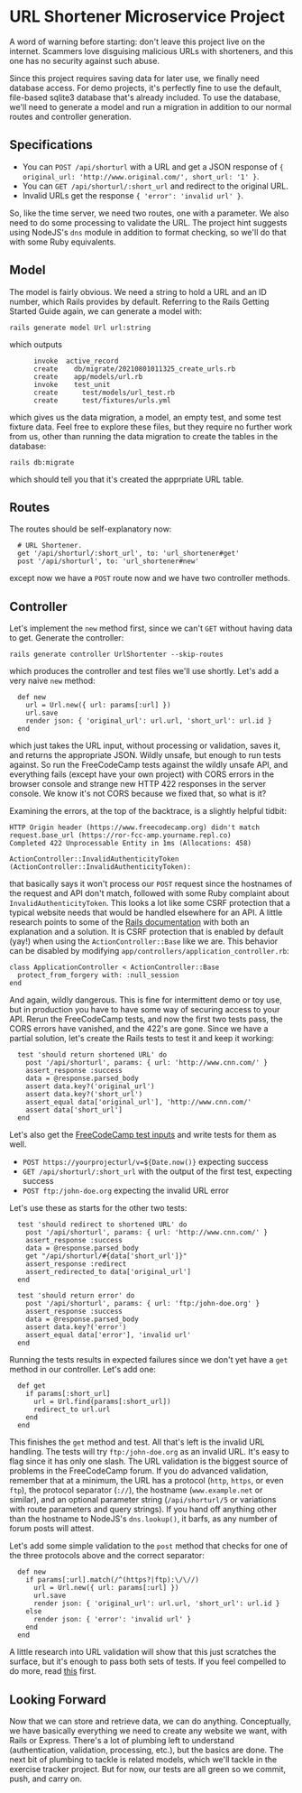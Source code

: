 # URL Shortener Microservice Project

A word of warning before starting:  don't leave this project live on the internet.  Scammers love disguising malicious URLs with shorteners, and this one has no security against such abuse.

Since this project requires saving data for later use, we finally need database access.  For demo projects, it's perfectly fine to use the default, file-based sqlite3 database that's already included.  To use the database, we'll need to generate a model and run a migration in addition to our normal routes and controller generation.

## Specifications

* You can `POST /api/shorturl` with a URL and get a JSON response of `{ original_url: 'http://www.original.com/', short_url: '1' }`.
* You can `GET /api/shorturl/:short_url` and redirect to the original URL.
* Invalid URLs get the response `{ 'error': 'invalid url' }`.

So, like the time server, we need two routes, one with a parameter.  We also need to do some processing to validate the URL.  The project hint suggests using NodeJS's `dns` module in addition to format checking, so we'll do that with some Ruby equivalents.

## Model

The model is fairly obvious.  We need a string to hold a URL and an ID number, which Rails provides by default.  Referring to the Rails Getting Started Guide again, we can generate a model with:
```
rails generate model Url url:string
```
which outputs
```
      invoke  active_record
      create    db/migrate/20210801011325_create_urls.rb
      create    app/models/url.rb
      invoke    test_unit
      create      test/models/url_test.rb
      create      test/fixtures/urls.yml
```
which gives us the data migration, a model, an empty test, and some test fixture data.  Feel free to explore these files, but they require no further work from us, other than running the data migration to create the tables in the database:
```
rails db:migrate
```
which should tell you that it's created the apprpriate URL table.

## Routes

The routes should be self-explanatory now:
```
  # URL Shortener.
  get '/api/shorturl/:short_url', to: 'url_shortener#get'
  post '/api/shorturl', to: 'url_shortener#new'
```
except now we have a `POST` route now and we have two controller methods.

## Controller

Let's implement the `new` method first, since we can't `GET` without having data to get.  Generate the controller:

```
rails generate controller UrlShortenter --skip-routes
```
which produces the controller and test files we'll use shortly.  Let's add a very naive `new` method:
```
  def new
    url = Url.new({ url: params[:url] })
    url.save
    render json: { 'original_url': url.url, 'short_url': url.id }
  end
```
which just takes the URL input, without processing or validation, saves it, and returns the appropriate JSON.  Wildly unsafe, but enough to run tests against.  So run the FreeCodeCamp tests against the wildly unsafe API, and everything fails (except have your own project) with CORS errors in the browser console and strange new HTTP 422 responses in the server console.  We know it's not CORS because we fixed that, so what is it?

Examining the errors, at the top of the backtrace, is a slightly helpful tidbit:
```
HTTP Origin header (https://www.freecodecamp.org) didn't match request.base_url (https://ror-fcc-amp.yourname.repl.co)
Completed 422 Unprocessable Entity in 1ms (Allocations: 458)
  
ActionController::InvalidAuthenticityToken (ActionController::InvalidAuthenticityToken):
```
that basically says it won't process our `POST` request since the hostnames of the request and API don't match, followed with some Ruby complaint about `InvalidAuthenticityToken`.  This looks a lot like some CSRF protection that a typical website needs that would be handled elsewhere for an API.  A little research points to some of the [Rails documentation](https://railsdoc.github.io/classes/ActionController/RequestForgeryProtection.html) with both an explanation and a solution.  It is CSRF protection that is enabled by default (yay!) when using the `ActionController::Base` like we are.  This behavior can be disabled by modifying `app/controllers/application_controller.rb`:
```
class ApplicationController < ActionController::Base
  protect_from_forgery with: :null_session
end
```
And again, wildly dangerous.  This is fine for intermittent demo or toy use, but in production you have to have some way of securing access to your API.  Rerun the FreeCodeCamp tests, and now the first two tests pass, the CORS errors have vanished, and the 422's are gone.  Since we have a partial solution, let's create the Rails tests to test it and keep it working:
```
  test 'should return shortened URL' do
    post '/api/shorturl', params: { url: 'http://www.cnn.com/' }
    assert_response :success
    data = @response.parsed_body
    assert data.key?('original_url')
    assert data.key?('short_url')
    assert_equal data['original_url'], 'http://www.cnn.com/'
    assert data['short_url']
  end
```
Let's also get the [FreeCodeCamp test inputs](https://github.com/freeCodeCamp/freeCodeCamp/blob/main/curriculum/challenges/english/05-apis-and-microservices/apis-and-microservices-projects/url-shortener-microservice.md) and write tests for them as well.

* `POST https://yourprojecturl/v=${Date.now()}` expecting success
* `GET /api/shorturl/:short_url` with the output of the first test, expecting success
* `POST ftp:/john-doe.org` expecting the invalid URL error

Let's use these as starts for the other two tests:
```
  test 'should redirect to shortened URL' do
    post '/api/shorturl', params: { url: 'http://www.cnn.com/' }
    assert_response :success
    data = @response.parsed_body
    get "/api/shorturl/#{data['short_url']}"
    assert_response :redirect
    assert_redirected_to data['original_url']
  end

  test 'should return error' do
    post '/api/shorturl', params: { url: 'ftp:/john-doe.org' }
    assert_response :success
    data = @response.parsed_body
    assert data.key?('error')
    assert_equal data['error'], 'invalid url'
  end
```
Running the tests results in expected failures since we don't yet have a `get` method in our controller.  Let's add one:
```
  def get
    if params[:short_url]
      url = Url.find(params[:short_url])
      redirect_to url.url
    end
  end
```
This finishes the `get` method and test.  All that's left is the invalid URL handling.  The tests will try `ftp:/john-doe.org` as an invalid URL.  It's easy to flag since it has only one slash.  The URL validation is the biggest source of problems in the FreeCodeCamp forum.  If you do advanced validation, remember that at a minimum, the URL has a protocol (`http`, `https`, or even `ftp`), the protocol separator (`://`), the hostname (`www.example.net` or similar), and an optional parameter string (`/api/shorturl/5` or variations with route parameters and query strings).  If you hand off anything other than the hostname to NodeJS's `dns.lookup()`, it barfs, as any number of forum posts will attest.

Let's add some simple validation to the `post` method that checks for one of the three protocols above and the correct separator:
```
  def new
    if params[:url].match(/^(https?|ftp):\/\//)
      url = Url.new({ url: params[:url] })
      url.save
      render json: { 'original_url': url.url, 'short_url': url.id }
    else
      render json: { 'error': 'invalid url' }
    end
  end
```
A little research into URL validation will show that this just scratches the surface, but it's enough to pass both sets of tests.  If you feel compelled to do more, read [this](https://fsharpforfunandprofit.com/posts/property-based-testing/) first.

## Looking Forward

Now that we can store and retrieve data, we can do anything.  Conceptually, we have basically everything we need to create any website we want, with Rails or Express.  There's a lot of plumbing left to understand (authentication, validation, processing, etc.), but the basics are done.  The next bit of plumbing to tackle is related models, which we'll tackle in the exercise tracker project.  But for now, our tests are all green so we commit, push, and carry on.